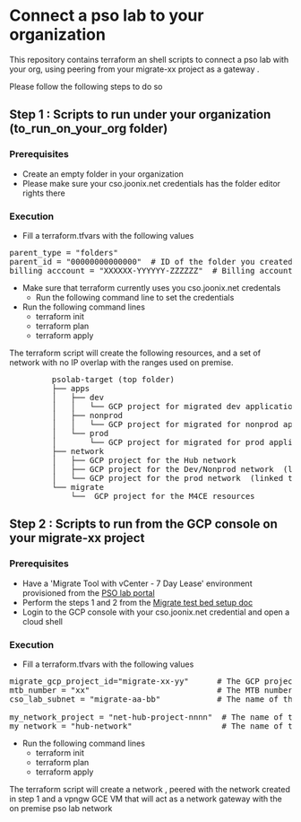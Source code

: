 # Connect a pso lab to your organization

This repository contains terraform an shell scripts to connect a pso lab with your org, using peering from your migrate-xx project as a gateway .  

Please follow the following steps to do so  

## Step 1 : Scripts to run under your organization (to_run_on_your_org folder)  

### Prerequisites  
- Create an empty folder in your organization  
- Please make sure your cso.joonix.net credentials has the folder editor rights there  
### Execution 
- Fill a terraform.tfvars with the following values  
<pre>
parent_type = "folders"  
parent_id = "00000000000000"  # ID of the folder you created above  
billing_acccount = "XXXXXX-YYYYYY-ZZZZZZ"  # Billing account of your org  
</pre> 
- Make sure that terraform currently uses you cso.joonix.net credentals
  - Run the following command line to set the credentials  
- Run the following command lines  
  - terraform init  
  - terraform plan  
  - terraform apply  
  
The terraform script will create the following resources, and a set of network with no IP overlap with the ranges used on premise.  
<pre>
         psolab-target (top folder) 
         ├── apps  
         │   ├── dev  
         │   │   └── GCP project for migrated dev applications  
         │   ├── nonprod  
         │   │   └── GCP project for migrated for nonprod applications  
         │   └── prod  
         │       └── GCP project for migrated for prod applications  
         ├── network  
         │   ├── GCP project for the Hub network  
         │   ├── GCP project for the Dev/Nonprod network  (linked to the hub through vpn)  
         │   └── GCP project for the prod network  (linked to the hub through vpn)  
         └── migrate  
             └──  GCP project for the M4CE resources  
</pre> 

## Step 2 : Scripts to run from the GCP console on your migrate-xx project

### Prerequisites  
- Have a 'Migrate Tool with vCenter - 7 Day Lease' environment provisioned from the [PSO lab portal](https://vra-02.cso.joonix.net/vcac/)  
- Perform the steps 1 and 2 from the [Migrate test bed setup doc](https://www.google.com/url?q=https://docs.google.com/document/d/1TA7bKs9JXpo4dP9TvX9lgzD85OJ77bsNkM_dA-tdEvE/edit?usp%3Dsharing&sa=D&source=editors&ust=1634745752792000&usg=AOvVaw3bzyE4XFZYTixnXhwmHVLu)  
- Login to the GCP console with your cso.joonix.net credential and open a cloud shell  
### Execution 
- Fill a terraform.tfvars with the following values  
<pre>
migrate_gcp_project_id="migrate-xx-yy"      # The GCP project ID you are currently using  
mtb_number = "xx"                           # The MTB number  
cso_lab_subnet = "migrate-aa-bb"            # The name of the subnet that matches with your MTB number / Pick from migrate-00-24 , migrate-25-49, migrate-50-74, migrate-75-99  

my_network_project = "net-hub-project-nnnn"  # The name of the network hub project provisioned in the step 1 above
my_network = "hub-network"                   # The name of the network provisioned in the step 1 above - hub-network  
</pre> 

- Run the following command lines  
  - terraform init  
  - terraform plan  
  - terraform apply  
  
The terraform script will create a network , peered with the network created in step 1 and a vpngw GCE VM that will act as a network gateway with the on premise pso lab network 